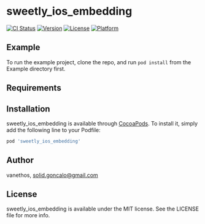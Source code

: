 # sweetly_ios_embedding

[![CI Status](https://img.shields.io/travis/vanethos/sweetly_ios_embedding.svg?style=flat)](https://travis-ci.org/vanethos/sweetly_ios_embedding)
[![Version](https://img.shields.io/cocoapods/v/sweetly_ios_embedding.svg?style=flat)](https://cocoapods.org/pods/sweetly_ios_embedding)
[![License](https://img.shields.io/cocoapods/l/sweetly_ios_embedding.svg?style=flat)](https://cocoapods.org/pods/sweetly_ios_embedding)
[![Platform](https://img.shields.io/cocoapods/p/sweetly_ios_embedding.svg?style=flat)](https://cocoapods.org/pods/sweetly_ios_embedding)

## Example

To run the example project, clone the repo, and run `pod install` from the Example directory first.

## Requirements

## Installation

sweetly_ios_embedding is available through [CocoaPods](https://cocoapods.org). To install
it, simply add the following line to your Podfile:

```ruby
pod 'sweetly_ios_embedding'
```

## Author

vanethos, solid.goncalo@gmail.com

## License

sweetly_ios_embedding is available under the MIT license. See the LICENSE file for more info.
